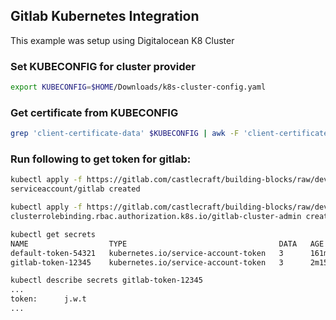 ## Gitlab Kubernetes Integration

This example was setup using Digitalocean K8 Cluster

### Set KUBECONFIG for cluster provider

```sh
export KUBECONFIG=$HOME/Downloads/k8s-cluster-config.yaml
```

### Get certificate from KUBECONFIG

```sh
grep 'client-certificate-data' $KUBECONFIG | awk -F 'client-certificate-data: ' '{print $2}' | base64 -d
```

### Run following to get token for gitlab:

```sh
kubectl apply -f https://gitlab.com/castlecraft/building-blocks/raw/develop/helm-charts/deploy/gitlab-kubernetes/serviceaccount-gitlab.yaml
serviceaccount/gitlab created

kubectl apply -f https://gitlab.com/castlecraft/building-blocks/raw/develop/helm-charts/deploy/gitlab-kubernetes/clusterrolebinding-gitlab-cluster-admin.yaml
clusterrolebinding.rbac.authorization.k8s.io/gitlab-cluster-admin created

kubectl get secrets
NAME                  TYPE                                  DATA   AGE
default-token-54321   kubernetes.io/service-account-token   3      161m
gitlab-token-12345    kubernetes.io/service-account-token   3      2m15s

kubectl describe secrets gitlab-token-12345
...
token:      j.w.t
...

```
